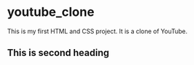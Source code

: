 # youtube_clone
This is my first HTML and CSS project. It is a clone of YouTube.

## This is second heading
